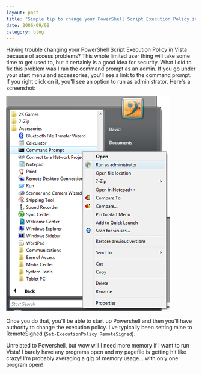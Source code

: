 ```yaml
---
layout: post
title: "Simple tip to change your PowerShell Script Execution Policy in Vista"
date: 2006/09/08
category: blog
---
```


Having trouble changing your PowerShell Script Execution Policy in Vista because of access problems? This whole limited user thing will take some time to get used to, but it certainly is a good idea for security. What I did to fix this problem was I ran the command prompt as an admin. If you go under your start menu and accessories, you'll see a link to the command prompt. If you right click on it, you'll see an option to run as administrator. Here's a screenshot:

![Run as administrator](/images/blog/2006-09-07-cmd-admin.png)

Once you do that, you'll be able to start up Powershell and then you'll have authority to change the execution policy. I've typically been setting mine to RemoteSigned (`Set-ExecutionPolicy RemoteSigned`).

Unrelated to Powershell, but wow will I need more memory if I want to run Vista! I barely have any programs open and my pagefile is getting hit like crazy! I'm probably averaging a gig of memory usage... with only one program open!


